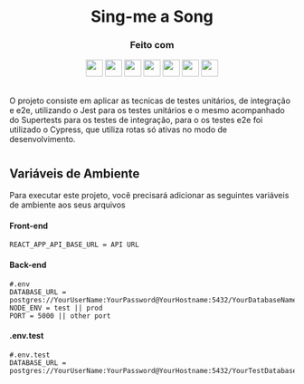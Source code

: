 <h1 align="center">
  Sing-me a Song
</h1>

<div align="center">

  <h3>Feito com</h3>

  <img src="https://img.shields.io/badge/PostgreSQL-316192?style=for-the-badge&logo=postgresql&logoColor=white" height="30px"/>
  <img src="https://img.shields.io/badge/Prisma-3982CE?style=for-the-badge&logo=Prisma&logoColor=white" height="30px"/>
  <img src="https://img.shields.io/badge/Jest-323330?style=for-the-badge&logo=Jest&logoColor=white" height="30px"/>
  <img src="https://i.ibb.co/WHZ1BCR/cypress.png" height="30px"/>
  <img src="https://img.shields.io/badge/TypeScript-007ACC?style=for-the-badge&logo=typescript&logoColor=white" height="30px"/>
  <img src="https://img.shields.io/badge/Node.js-43853D?style=for-the-badge&logo=node.js&logoColor=white" height="30px"/>  
  <img src="https://img.shields.io/badge/Express.js-404D59?style=for-the-badge&logo=express.js&logoColor=white" height="30px"/>
 
  <!-- Badges source: https://dev.to/envoy_/150-badges-for-github-pnk -->
</div>

<br/>

O projeto consiste em aplicar as tecnicas de testes unitários, de integração e e2e, utilizando o Jest para os testes unitários e o mesmo acompanhado do Supertests para os testes de integração, para o os testes e2e foi utilizado o Cypress, que utiliza rotas só ativas no modo de desenvolvimento.

#

## Variáveis de Ambiente

Para executar este projeto, você precisará adicionar as seguintes variáveis de ambiente aos seus arquivos

#### Front-end

```
REACT_APP_API_BASE_URL = API URL
```

#### Back-end

```
#.env
DATABASE_URL = postgres://YourUserName:YourPassword@YourHostname:5432/YourDatabaseName
NODE_ENV = test || prod
PORT = 5000 || other port
```

#### .env.test

```
#.env.test
DATABASE_URL = postgres://YourUserName:YourPassword@YourHostname:5432/YourTestDatabaseName
```
